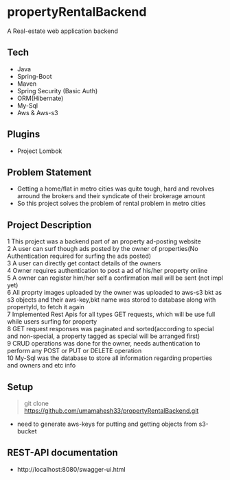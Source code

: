 # propertyRentalBackend
A Real-estate web application backend

## Tech
- Java
- Spring-Boot
- Maven
- Spring Security (Basic Auth)
- ORM(Hibernate)
- My-Sql
- Aws & Aws-s3

## Plugins
- Project Lombok

## Problem Statement
- Getting a home/flat in metro cities was quite tough, hard and revolves arround the brokers and their syndicate of their brokerage amount
- So this project solves the problem of rental problem in metro cities

## Project Description
1 This project was a backend part of an property ad-posting website <br>
2 A user can surf though ads posted by the owner of properties(No Authentication required for surfing the ads posted) <br>
3 A user can directly get contact details of the owners <br>
4 Owner requires authentication to post a ad of his/her property online <br>
5 A owner can register him/her self a confirmation mail will be sent (not impl yet) <br>
6 All proprty images uploaded by the owner was uploaded to aws-s3 bkt as s3 objects and their aws-key,bkt name was stored to database along with propertyId, to fetch it again<br>
7 Implemented Rest Apis for all types GET requests, which will be use full while users surfing for property <br>
8 GET request responses was paginated and sorted(according to special and non-special, a property tagged as special will be arranged first)<br>
9 CRUD operations was done for the owner, needs authentication to perform any POST or PUT or DELETE operation<br>
10 My-Sql was the database to store all information regarding properties and owners and etc info <br>

## Setup
>git clone https://github.com/umamahesh33/propertyRentalBackend.git
- need to generate aws-keys for putting and getting objects from s3-bucket

## REST-API documentation
- http://localhost:8080/swagger-ui.html
